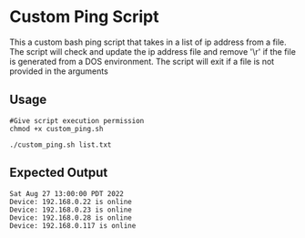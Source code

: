 # Custom Ping Script
This a custom bash ping script that takes in a list of ip address from a file.
The script will check and update the ip address file and remove '\r' if the file is generated from a DOS environment.
The script will exit if a file is not provided in the arguments

## Usage
```
#Give script execution permission
chmod +x custom_ping.sh

./custom_ping.sh list.txt
```

## Expected Output

```
Sat Aug 27 13:00:00 PDT 2022
Device: 192.168.0.22 is online
Device: 192.168.0.23 is online
Device: 192.168.0.28 is online
Device: 192.168.0.117 is online
```
